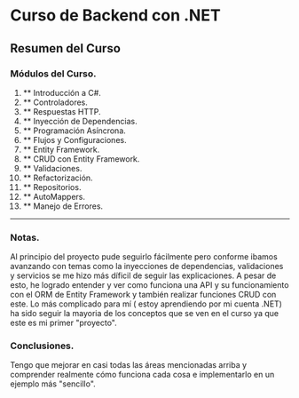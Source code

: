 # Curso de Backend con .NET 
## Resumen del Curso
### Módulos del Curso.
1. ** Introducción a C#.
2. ** Controladores.
3. ** Respuestas HTTP.
4. ** Inyección de Dependencias.
5. ** Programación Asíncrona.
6. ** Flujos y Configuraciones.
7. ** Entity Framework.
8. ** CRUD con Entity Framework.
9. ** Validaciones.
10. ** Refactorización.
11. ** Repositorios.
12. ** AutoMappers.
13. ** Manejo de Errores.

----

### Notas.
Al principio del proyecto pude seguirlo fácilmente pero conforme ibamos avanzando con temas como la inyecciones de dependencias, validaciones y servicios se me hizo más díficil de seguir las explicaciones. A pesar de esto, he logrado entender y ver como funciona una API y su funcionamiento con el ORM de Entity Framework y también realizar funciones CRUD con este.
Lo más complicado para mí ( estoy aprendiendo por mi cuenta .NET) ha sido seguir la mayoria de  los conceptos que se ven en el curso ya que este es mi primer "proyecto".

### Conclusiones.
Tengo que mejorar en casi todas las áreas mencionadas arriba y comprender realmente cómo funciona cada cosa e implementarlo en un ejemplo más "sencillo".
